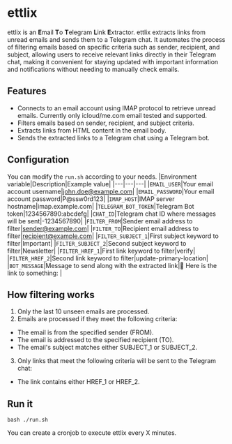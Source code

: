 # ettlix
ettlix is an **E**mail **T**o **T**elegram **L**ink **E**xtractor.
ettlix extracts links from unread emails and sends them to a Telegram chat. It automates the process of filtering emails based on specific criteria such as sender, recipient, and subject, allowing users to receive relevant links directly in their Telegram chat, making it convenient for staying updated with important information and notifications without needing to manually check emails.


## Features

- Connects to an email account using IMAP protocol to retrieve unread emails. Currently only icloud/me.com email tested and supported.
- Filters emails based on sender, recipient, and subject criteria.
- Extracts links from HTML content in the email body.
- Sends the extracted links to a Telegram chat using a Telegram bot.

## Configuration
You can modify the `run.sh` according to your needs.
|Environment variable|Description|Example value|
|---|---|---|
|`EMAIL_USER`|Your email account username|john.doe@example.com|
|`EMAIL_PASSWORD`|Your email account password|P@ssw0rd123|
|`IMAP_HOST`|IMAP server hostname|imap.example.com|
|`TELEGRAM_BOT_TOKEN`|Telegram Bot token|1234567890:abcdefg|
|`CHAT_ID`|Telegram chat ID where messages will be sent|-1234567890|
|`FILTER_FROM`|Sender email address to filter|sender@example.com|
|`FILTER_TO`|Recipient email address to filter|recipient@example.com|
|`FILTER_SUBJECT_1`|First subject keyword to filter|Important|
|`FILTER_SUBJECT_2`|Second subject keyword to filter|Newsletter|
|`FILTER_HREF_1`|First link keyword to filter|verify|
|`FILTER_HREF_2`|Second link keyword to filter|update-primary-location|
|`BOT_MESSAGE`|Message to send along with the extracted link|🤖 Here is the link to something: |

## How filtering works
1. Only the last 10 unseen emails are processed.
2. Emails are processed if they meet the following criteria:
  - The email is from the specified sender (FROM).
  - The email is addressed to the specified recipient (TO).
  - The email's subject matches either SUBJECT_1 or SUBJECT_2.
3. Only links that meet the following criteria will be sent to the Telegram chat:
  - The link contains either HREF_1 or HREF_2.

## Run it
```
bash ./run.sh
```
You can create a cronjob to execute ettlix every X minutes.
